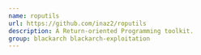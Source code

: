 ```yaml
---
name: roputils
url: https://github.com/inaz2/roputils
description: A Return-oriented Programming toolkit.
group: blackarch blackarch-exploitation
---
```

